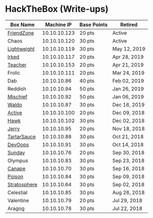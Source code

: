 # HackTheBox (Write-ups)

Box Name | Machine IP | Base Points | Retired
--- | --- | --- | ---
[FriendZone](https://github.com/jebidiah-anthony/htb_friendzone) | 10.10.10.123 | 20 pts | Active
Chaos | 10.10.10.120 | 30 pts | Active
[Lightweight](https://github.com/jebidiah-anthony/htb_lightweight) | 10.10.10.119 | 30 pts | May 12, 2019
[Irked](https://github.com/jebidiah-anthony/htb_irked) | 10.10.10.117 | 20 pts | Apr 28, 2019
[Teacher](https://github.com/jebidiah-anthony/htb_teacher) | 10.10.10.153 | 20 pts | Apr 21, 2019
Frolic | 10.10.10.111 | 20 pts | Mar 24, 2019
Dab | 10.10.10.86 | 40 pts | Feb 02, 2019
Reddish | 10.10.10.94 | 50 pts | Jan 26, 2019
[Mischief](https://hackedthebox.wordpress.com/htb-mischief/) | 10.10.10.92 | 50 pts | Jan 06, 2019
[Waldo](https://hackedthebox.wordpress.com/htb-waldo/) | 10.10.10.87 | 30 pts | Dec 16, 2019
[Active](https://hackedthebox.wordpress.com/htb-active/) | 10.10.10.100 | 20 pts | Dec 09, 2018
[Hawk](https://hackedthebox.wordpress.com/htb-hawk/) | 10.10.10.102 | 30 pts | Dec 02, 2018
[Jerry](https://hackedthebox.wordpress.com/htb-jerry/) | 10.10.10.95 | 20 pts | Nov 18, 2018
[TartarSauce](https://hackedthebox.wordpress.com/htb-tartarsauce/) | 10.10.10.88 | 30 pts | Oct 21, 2018
[DevOops](https://hackedthebox.wordpress.com/htb-dev0ops/) | 10.10.10.91 | 30 pts | Oct 14, 2018
[Sunday](https://hackedthebox.wordpress.com/htb-sunday/) | 10.10.10.76 | 20 pts | Sep 30, 2018
Olympus | 10.10.10.83 | 30 pts | Sep 23, 2018
[Canape](https://hackedthebox.wordpress.com/htb-canape/) | 10.10.10.70 | 30 pts | Sep 16, 2018
[Poison](https://hackedthebox.wordpress.com/htb-poison/) | 10.10.10.84 | 30 pts | Sep 09, 2018
[Stratosphere](https://hackedthebox.wordpress.com/htb-stratosphere/) | 10.10.10.64  | 30 pts | Sep 02, 2018
Celestial | 10.10.10.85 | 30 pts | Aug 26, 2018
Valentine | 10.10.10.79 | 20 pts | Jul 29, 2018
Aragog | 10.10.10.78 | 30 pts | Jul 22, 2018
